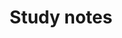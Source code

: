 ---
title: Study notes
menu:
  sidebar:
    name: Study notes
    identifier: study-notes
    weight: 20
---
